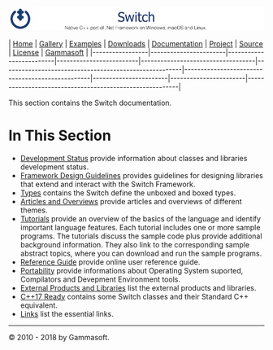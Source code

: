 ![Switch Header](Pictures/SwitchNativeC++port.png)

| [Home](Home.md) | [Gallery](Gallery.md) | [Examples](Examples.md) | [Downloads](Downloads.md) | [Documentation](Documentation.md) | [Project](https://sourceforge.net/projects/switchpro) | [Source](https://github.com/gammasoft71/switch) | [License](License.md) | [Gammasoft](https://gammasoft71.wixsite.com/gammasoft) |
|-----------------|-----------------------|-------------------------|-------------------------|-----------------------------------|-------------------------------------------------------|-------------------------------------------------|-----------------------|-----------------------|---------------------------------------------------------|

This section contains the Switch documentation.
​
# In This Section

* [Development Status](SwitchStatus.md) provide information about classes and libraries development status.
* [Framework Design Guidelines](FrameworkDesignGuidelines.md) provides guidelines for designing libraries that extend and interact with the Switch Framework.
* [Types](Types.md) contains the Switch define the unboxed and boxed types.
* [Articles and Overviews](ArticlesAndOverviews.md) provide articles and overviews of different themes.
* [Tutorials](Tutorials.md) provide an overview of the basics of the language and identify important language features. Each tutorial includes one or more sample programs. The tutorials discuss the sample code plus provide additional background information. They also link to the corresponding sample abstract topics, where you can download and run the sample programs.
* [Reference Guide](https://gammasoft71.github.io/Switch-doc) provide online user reference guide.
* [Portability](Portability.md) provide informations about Operating System suported, Compilators and Devepment Environment tools.
* [External Products and Libraries](ExternalProductsAndLibraries.md) list the external products and libraries.
* [C++17 Ready](C++17Ready.md) contains some Switch classes and their Standard C++ equivalent.
* [Links](Links.md) list the essential links.

______________________________________________________________________________________________

© 2010 - 2018 by Gammasoft.
